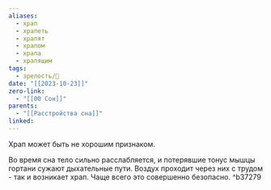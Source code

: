 ```yaml
---
aliases:
  - храп
  - храпеть
  - храпят
  - храпом
  - храпа
  - храпящим
tags:
  - зрелость/🌱
date: "[[2023-10-23]]"
zero-link:
  - "[[00 Сон]]"
parents:
  - "[[Расстройства сна]]"
linked:
---
```

Храп может быть не хорошим признаком.

Во время сна тело сильно расслабляется, и потерявшие тонус мышцы гортани сужают дыхательные пути. Воздух проходит через них с трудом - так и возникает храп. Чаще всего это совершенно безопасно. ^b37279